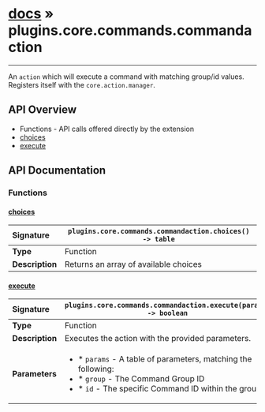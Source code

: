 # [docs](index.md) » plugins.core.commands.commandaction
---

An `action` which will execute a command with matching group/id values.
Registers itself with the `core.action.manager`.

## API Overview
* Functions - API calls offered directly by the extension
 * [choices](#choices)
 * [execute](#execute)

## API Documentation

### Functions

#### [choices](#choices)
| <span style="float: left;">**Signature**</span> | <span style="float: left;">`plugins.core.commands.commandaction.choices() -> table` </span>                                                          |
| -----------------------------------------------------|---------------------------------------------------------------------------------------------------------|
| **Type**                                             | Function                                                                                         |
| **Description**                                      | Returns an array of available choices                                                                                         |

#### [execute](#execute)
| <span style="float: left;">**Signature**</span> | <span style="float: left;">`plugins.core.commands.commandaction.execute(params) -> boolean` </span>                                                          |
| -----------------------------------------------------|---------------------------------------------------------------------------------------------------------|
| **Type**                                             | Function                                                                                         |
| **Description**                                      | Executes the action with the provided parameters.                                                                                         |
| **Parameters**                                       | <ul><li>* `params`	- A table of parameters, matching the following:</li><li>		* `group`	- The Command Group ID</li><li>		* `id`		- The specific Command ID within the group.</li></ul> |

